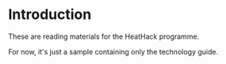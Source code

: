 # Introduction

These are reading materials for the HeatHack programme.

For now, it's just a sample containing only the technology guide.